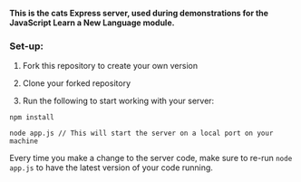 **This is the cats Express server, used during demonstrations for the JavaScript Learn a New Language module.**

### Set-up: 

1) Fork this repository to create your own version

2) Clone your forked repository

3) Run the following to start working with your server:

```
npm install

node app.js // This will start the server on a local port on your machine
```

Every time you make a change to the server code, make sure to re-run `node app.js` to have the latest version of your code running. 
